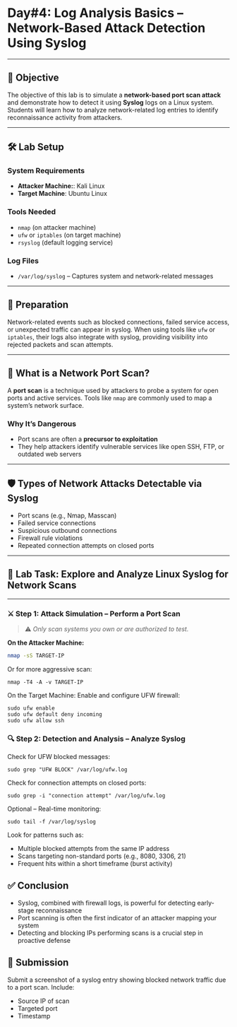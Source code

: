 # **Day#4: Log Analysis Basics – Network-Based Attack Detection Using Syslog**

---

## 🎯 **Objective**  
The objective of this lab is to simulate a **network-based port scan attack** and demonstrate how to detect it using **Syslog** logs on a Linux system. Students will learn how to analyze network-related log entries to identify reconnaissance activity from attackers.

---

## 🛠️ **Lab Setup**

### **System Requirements**
- **Attacker Machine:**: Kali Linux
- **Target Machine**: Ubuntu Linux

### **Tools Needed**
- `nmap` (on attacker machine)
- `ufw` or `iptables` (on target machine)
- `rsyslog` (default logging service)

### **Log Files**
- `/var/log/syslog` – Captures system and network-related messages

---

## 📘 **Preparation**

Network-related events such as blocked connections, failed service access, or unexpected traffic can appear in syslog. When using tools like `ufw` or `iptables`, their logs also integrate with syslog, providing visibility into rejected packets and scan attempts.

---

## 🧠 **What is a Network Port Scan?**

A **port scan** is a technique used by attackers to probe a system for open ports and active services. Tools like `nmap` are commonly used to map a system’s network surface.

### **Why It’s Dangerous**
- Port scans are often a **precursor to exploitation**
- They help attackers identify vulnerable services like open SSH, FTP, or outdated web servers

---

## 🛡️ **Types of Network Attacks Detectable via Syslog**
- Port scans (e.g., Nmap, Masscan)
- Failed service connections
- Suspicious outbound connections
- Firewall rule violations
- Repeated connection attempts on closed ports

---

## 🧪 **Lab Task: Explore and Analyze Linux Syslog for Network Scans**

---

### ⚔️ **Step 1: Attack Simulation – Perform a Port Scan**

> ⚠️ *Only scan systems you own or are authorized to test.*

**On the Attacker Machine:**
```bash
nmap -sS TARGET-IP
```
Or for more aggressive scan:
```
nmap -T4 -A -v TARGET-IP
```
On the Target Machine: Enable and configure UFW firewall:

```
sudo ufw enable
sudo ufw default deny incoming
sudo ufw allow ssh
```

### 🔍 Step 2: Detection and Analysis – Analyze Syslog
Check for UFW blocked messages:

```
sudo grep "UFW BLOCK" /var/log/ufw.log
```
Check for connection attempts on closed ports:

```
sudo grep -i "connection attempt" /var/log/ufw.log
```
Optional – Real-time monitoring:

```
sudo tail -f /var/log/syslog
```
Look for patterns such as:
- Multiple blocked attempts from the same IP address
- Scans targeting non-standard ports (e.g., 8080, 3306, 21)
- Frequent hits within a short timeframe (burst activity)

## ✅ Conclusion
- Syslog, combined with firewall logs, is powerful for detecting early-stage reconnaissance
- Port scanning is often the first indicator of an attacker mapping your system
- Detecting and blocking IPs performing scans is a crucial step in proactive defense

## 📸 Submission
Submit a screenshot of a syslog entry showing blocked network traffic due to a port scan. Include:
- Source IP of scan
- Targeted port
- Timestamp


